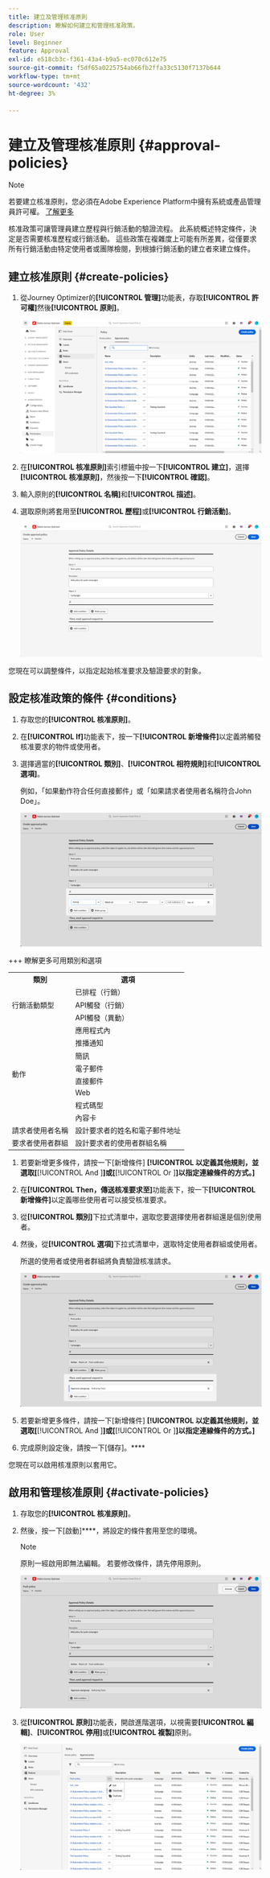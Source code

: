 ```yaml
---
title: 建立及管理核准原則
description: 瞭解如何建立和管理核准政策。
role: User
level: Beginner
feature: Approval
exl-id: e518cb3c-f361-43a4-b9a5-ec070c612e75
source-git-commit: f5df65a0225754ab66fb2ffa33c5130f7137b644
workflow-type: tm+mt
source-wordcount: '432'
ht-degree: 3%

---
```


# 建立及管理核准原則 {#approval-policies}

>[!NOTE]
>
>若要建立核准原則，您必須在Adobe Experience Platform中擁有系統或產品管理員許可權。 [了解更多](https://experienceleague.adobe.com/en/docs/experience-platform/access-control/home)

核准政策可讓管理員建立歷程與行銷活動的驗證流程。 此系統概述特定條件，決定是否需要核准歷程或行銷活動。 這些政策在複雜度上可能有所差異，從僅要求所有行銷活動由特定使用者或團隊檢閱，到根據行銷活動的建立者來建立條件。

## 建立核准原則 {#create-policies}

1. 從Journey Optimizer的&#x200B;**[!UICONTROL 管理]**&#x200B;功能表，存取&#x200B;**[!UICONTROL 許可權]**&#x200B;然後&#x200B;**[!UICONTROL 原則]**。

   ![](assets/policy_create_1.png)

1. 在&#x200B;**[!UICONTROL 核准原則]**&#x200B;索引標籤中按一下&#x200B;**[!UICONTROL 建立]**，選擇&#x200B;**[!UICONTROL 核准原則]**，然後按一下&#x200B;**[!UICONTROL 確認]**。

1. 輸入原則的&#x200B;**[!UICONTROL 名稱]**&#x200B;和&#x200B;**[!UICONTROL 描述]**。

1. 選取原則將套用至&#x200B;**[!UICONTROL 歷程]**&#x200B;或&#x200B;**[!UICONTROL 行銷活動]**。

   ![](assets/policy_create_2.png)

您現在可以調整條件，以指定起始核准要求及驗證要求的對象。

## 設定核准政策的條件 {#conditions}

1. 存取您的&#x200B;**[!UICONTROL 核准原則]**。

1. 在&#x200B;**[!UICONTROL If]**&#x200B;功能表下，按一下&#x200B;**[!UICONTROL 新增條件]**&#x200B;以定義將觸發核准要求的物件或使用者。

1. 選擇適當的&#x200B;**[!UICONTROL 類別]**、**[!UICONTROL 相符規則]**&#x200B;和&#x200B;**[!UICONTROL 選項]**。

   例如，「如果動作符合任何直接郵件」或「如果請求者使用者名稱符合John Doe」。

   ![](assets/policy_condition_1.png)

+++ 瞭解更多可用類別和選項
   <table>
    <tr>
      <th>類別</th>
      <th>選項</th>
    </tr>
    <tr>
      <td rowspan="3">行銷活動類型</td>
      <td>已排程（行銷）</td>
    </tr>
    <tr>
    <td>API觸發（行銷）</td>
    </tr>
    <tr>
    <td>API觸發（異動）</td>
    </tr>
    <tr>
    <td rowspan="8">動作</td>
    <td>應用程式內</td>
    </tr>
    <tr>
    <td>推播通知</td>
   </tr>
    <tr>
    <td>簡訊</td>
    </tr>
    <tr>
    <td>電子郵件</td>
    </tr>
    <tr>
    <td>直接郵件</td>
    </tr>
    <tr>
    <td>Web</td>
    </tr>
    <tr>
    <td>程式碼型</td>
    </tr>
    <tr>
    <td>內容卡</td>
    </tr>
    <tr>
    <td>請求者使用者名稱</td>
    <td>設計要求者的姓名和電子郵件地址</td>
    </tr>
    <tr>
    <td>要求者使用者群組</td>
    <td>設計要求者的使用者群組名稱</td>
    </tr>
    </table>


1. 若要新增更多條件，請按一下[新增條件] **[!UICONTROL 以定義其他規則，並選取[**[!UICONTROL  And ]**]或[**[!UICONTROL  Or ]**]以指定連線條件的方式。]**

1. 在&#x200B;**[!UICONTROL Then，傳送核准要求至]**&#x200B;功能表下，按一下&#x200B;**[!UICONTROL 新增條件]**&#x200B;以定義哪些使用者可以接受核准要求。

1. 從&#x200B;**[!UICONTROL 類別]**&#x200B;下拉式清單中，選取您要選擇使用者群組還是個別使用者。

1. 然後，從&#x200B;**[!UICONTROL 選項]**&#x200B;下拉式清單中，選取特定使用者群組或使用者。

   所選的使用者或使用者群組將負責驗證核准請求。

   ![](assets/policy_condition_2.png)

1. 若要新增更多條件，請按一下[新增條件] **[!UICONTROL 以定義其他規則，並選取[**[!UICONTROL  And ]**]或[**[!UICONTROL  Or ]**]以指定連線條件的方式。]**

1. 完成原則設定後，請按一下[儲存]。****

您現在可以啟用核准原則以套用它。

## 啟用和管理核准原則 {#activate-policies}

1. 存取您的&#x200B;**[!UICONTROL 核准原則]**。

1. 然後，按一下[啟動]****，將設定的條件套用至您的環境。

   >[!NOTE]
   >
   >原則一經啟用即無法編輯。 若要修改條件，請先停用原則。

   ![](assets/policy_activate_1.png)

1. 從&#x200B;**[!UICONTROL 原則]**&#x200B;功能表，開啟進階選項，以視需要&#x200B;**[!UICONTROL 編輯]**、**[!UICONTROL 停用]**&#x200B;或&#x200B;**[!UICONTROL 複製]**&#x200B;原則。

   ![](assets/policy_activate_2.png)
